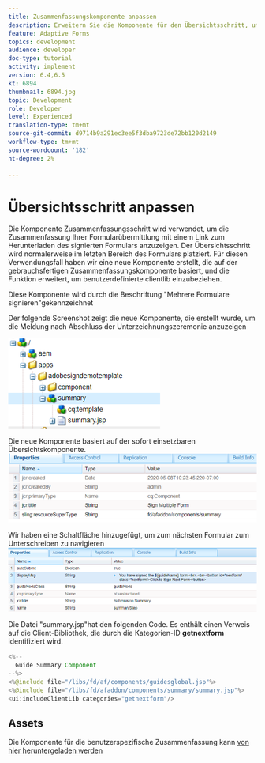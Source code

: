 ```yaml
---
title: Zusammenfassungskomponente anpassen
description: Erweitern Sie die Komponente für den Übersichtsschritt, um die Funktion zum Navigieren zum nächsten Formular im Paket einzuschließen.
feature: Adaptive Forms
topics: development
audience: developer
doc-type: tutorial
activity: implement
version: 6.4,6.5
kt: 6894
thumbnail: 6894.jpg
topic: Development
role: Developer
level: Experienced
translation-type: tm+mt
source-git-commit: d9714b9a291ec3ee5f3dba9723de72bb120d2149
workflow-type: tm+mt
source-wordcount: '182'
ht-degree: 2%

---
```



# Übersichtsschritt anpassen

Die Komponente Zusammenfassungsschritt wird verwendet, um die Zusammenfassung Ihrer Formularübermittlung mit einem Link zum Herunterladen des signierten Formulars anzuzeigen. Der Übersichtsschritt wird normalerweise im letzten Bereich des Formulars platziert.
Für diesen Verwendungsfall haben wir eine neue Komponente erstellt, die auf der gebrauchsfertigen Zusammenfassungskomponente basiert, und die Funktion erweitert, um benutzerdefinierte clientlib einzubeziehen.

Diese Komponente wird durch die Beschriftung &quot;Mehrere Formulare signieren&quot;gekennzeichnet

Der folgende Screenshot zeigt die neue Komponente, die erstellt wurde, um die Meldung nach Abschluss der Unterzeichnungszeremonie anzuzeigen

![Zusammenfassungskomponente](assets/summary.PNG)

Die neue Komponente basiert auf der sofort einsetzbaren Übersichtskomponente.
![component-prop](assets/componentprop.PNG)

Wir haben eine Schaltfläche hinzugefügt, um zum nächsten Formular zum Unterschreiben zu navigieren
![template-code](assets/template-code.PNG)

Die Datei &quot;summary.jsp&quot;hat den folgenden Code. Es enthält einen Verweis auf die Client-Bibliothek, die durch die Kategorien-ID **getnextform** identifiziert wird.

```java
<%--
  Guide Summary Component
--%>
<%@include file="/libs/fd/af/components/guidesglobal.jsp"%>
<%@include file="/libs/fd/afaddon/components/summary/summary.jsp"%>
<ui:includeClientLib categories="getnextform"/>
```

## Assets

Die Komponente für die benutzerspezifische Zusammenfassung kann [von hier heruntergeladen werden](assets/custom-summary-step.zip)



